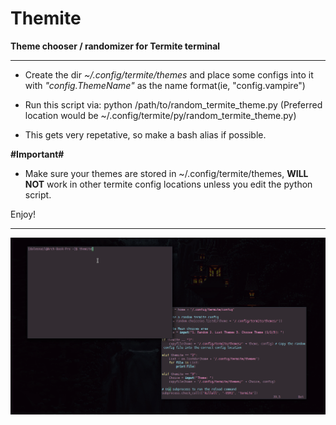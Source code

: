 # Themite

__Theme chooser / randomizer for Termite terminal__

-----------------------------------------------

- Create the dir *~/.config/termite/themes* and place some configs into it with *"config.ThemeName"* as the name format(ie, "config.vampire")

- Run this script via: python /path/to/random_termite_theme.py (Preferred location would be ~/.config/termite/py/random_termite_theme.py)

- This gets very repetative, so make a bash alias if possible.

__#Important#__

- Make sure your themes are stored in ~/.config/termite/themes, __WILL NOT__ work in other termite config locations unless you edit the python script. 

Enjoy!

----------------------------------------------------------------------------------------------

![Demo](demo.gif)
